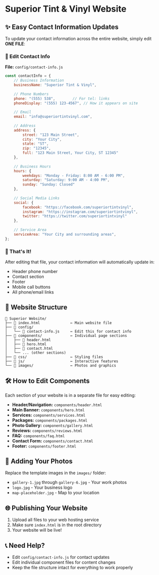 # Superior Tint & Vinyl Website

## ✨ Easy Contact Information Updates

To update your contact information across the entire website, simply edit **ONE FILE**:

### 📝 Edit Contact Info
**File:** `config/contact-info.js`

```javascript
const contactInfo = {
    // Business Information
    businessName: "Superior Tint & Vinyl",
    
    // Phone Numbers
    phone: "(555) 538",        // For tel: links
    phoneDisplay: "(555) 123-4567", // How it appears on site
    
    // Email
    email: "info@superiortintvinyl.com",
    
    // Address
    address: {
        street: "123 Main Street",
        city: "Your City", 
        state: "ST",
        zip: "12345",
        full: "123 Main Street, Your City, ST 12345"
    },
    
    // Business Hours
    hours: {
        weekdays: "Monday - Friday: 8:00 AM - 6:00 PM",
        saturday: "Saturday: 9:00 AM - 4:00 PM", 
        sunday: "Sunday: Closed"
    },
    
    // Social Media Links
    social: {
        facebook: "https://facebook.com/superiortintvinyl",
        instagram: "https://instagram.com/superiortintvinyl",
        twitter: "https://twitter.com/superiortintvinyl"
    },
    
    // Service Area
    serviceArea: "Your City and surrounding areas",
};
```

### 🚀 That's It!
After editing that file, your contact information will automatically update in:
- Header phone number
- Contact section 
- Footer
- Mobile call buttons
- All phone/email links

## 📁 Website Structure

```
📂 Superior Website/
├── 📄 index.html              ← Main website file
├── 📂 config/
│   └── 📄 contact-info.js     ← Edit this for contact info
├── 📂 components/             ← Individual page sections
│   ├── 📄 header.html
│   ├── 📄 hero.html
│   ├── 📄 contact.html
│   └── ... (other sections)
├── 📂 css/                    ← Styling files
├── 📂 js/                     ← Interactive features
└── 📂 images/                 ← Photos and graphics
```

## 🛠️ How to Edit Components

Each section of your website is in a separate file for easy editing:

- **Header/Navigation:** `components/header.html`
- **Main Banner:** `components/hero.html` 
- **Services:** `components/services.html`
- **Packages:** `components/packages.html`
- **Photo Gallery:** `components/gallery.html`
- **Reviews:** `components/reviews.html`
- **FAQ:** `components/faq.html`
- **Contact Form:** `components/contact.html`
- **Footer:** `components/footer.html`

## 📸 Adding Your Photos

Replace the template images in the `images/` folder:
- `gallery-1.jpg` through `gallery-6.jpg` - Your work photos
- `logo.jpg` - Your business logo
- `map-placeholder.jpg` - Map to your location

## 🌐 Publishing Your Website

1. Upload all files to your web hosting service
2. Make sure `index.html` is in the root directory
3. Your website will be live!

## 📞 Need Help?

- Edit `config/contact-info.js` for contact updates
- Edit individual component files for content changes
- Keep the file structure intact for everything to work properly
